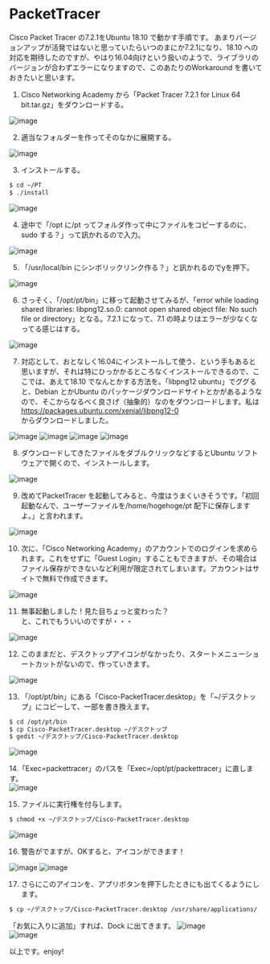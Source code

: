 # PacketTracer
Cisco Packet Tracer の7.2.1をUbuntu 18.10 で動かす手順です。
あまりバージョンアップが活発ではないと思っていたらいつのまにか7.2.1になり、18.10 への対応を期待したのですが、やはり16.04向けという扱いのようで、ライブラリのバージョンが合わずエラーになりますので、このあたりのWorkaround を書いておきたいと思います。  
  
1. Cisco Networking Academy から「Packet Tracer 7.2.1 for Linux 64 bit.tar.gz」をダウンロードする。  
<img src="images/01.png" alt="image">  
  
2. 適当なフォルダーを作ってそのなかに展開する。  
<img src="images/02.png" alt="image">  
  
3. インストールする。  
```sh
$ cd ~/PT  
$ ./install  
```  
<img src="images/03.png" alt="image">  
  
4. 途中で「/opt に/pt ってフォルダ作って中にファイルをコピーするのに、sudo する？」って訊かれるので入力。  
<img src="images/04.png" alt="image">  
  
5. 「/usr/local/bin にシンボリックリンク作る？」と訊かれるのでyを押下。
<img src="images/05.png" alt="image">  
  
6. さっそく、「/opt/pt/bin」に移って起動させてみるが、「error while loading shared libraries: libpng12.so.0: cannot open shared object file: No such file or directory」となる。7.2.1 になって、7.1 の時よりはエラーが少なくなってる感じはする。
<img src="images/06.png" alt="image">  
  
7. 対応として、おとなしく16.04にインストールして使う、という手もあると思いますが、それは特にひっかかるところなくインストールできるので、ここでは、あえて18.10 でなんとかする方法を。「libpng12 ubuntu」でググると、Debian とかUbuntu のパッケージダウンロードサイトとかがあるようなので、そこからなるべく良さげ（抽象的）なのをダウンロードします。私は  
https://packages.ubuntu.com/xenial/libpng12-0  
  からダウンロードしました。
<img src="images/07.png" alt="image">  
<img src="images/08.png" alt="image">  
<img src="images/09.png" alt="image">  
<img src="images/10.png" alt="image">  
  
8. ダウンロードしてきたファイルをダブルクリックなどするとUbuntu ソフトウェアで開くので、インストールします。
<img src="images/11.png" alt="image">  
  
9. 改めてPacketTracer を起動してみると、今度はうまくいきそうです。「初回起動なんで、ユーザーファイルを/home/hogehoge/pt 配下に保存しますよ。」と言われます。
<img src="images/12.png" alt="image">  
  
10. 次に、「Cisco Networking Academy」のアカウントでのログインを求められます。これをせずに「Guest Login」することもできますが、その場合はファイル保存ができないなど利用が限定されてしまいます。アカウントはサイトで無料で作成できます。
<img src="images/13.png" alt="image">  
  
11. 無事起動しました！見た目ちょっと変わった？  
と、これでもういいのですが・・・
<img src="images/14.png" alt="image">  
  
12. このままだと、デスクトップアイコンがなかったり、スタートメニューショートカットがないので、作っていきます。  
<img src="images/15.png" alt="image">  
  
13. 「/opt/pt/bin」にある「Cisco-PacketTracer.desktop」を「~/デスクトップ」にコピーして、一部を書き換えます。
```sh
$ cd /opt/pt/bin
$ cp Cisco-PacketTracer.desktop ~/デスクトップ
$ gedit ~/デスクトップ/Cisco-PacketTracer.desktop
```  
<img src="images/16.png" alt="image">  
  
14.「Exec=packettracer」のパスを「Exec=/opt/pt/packettracer」に直します。  
<img src="images/17.png" alt="image">  
  
15. ファイルに実行権を付与します。  
```sh
$ chmod +x ~/デスクトップ/Cisco-PacketTracer.desktop
```  
<img src="images/18.png" alt="image">  

16. 警告がでますが、OKすると、アイコンができます！  
<img src="images/19.png" alt="image">  
<img src="images/20.png" alt="image">  
  
17. さらにこのアイコンを、アプリボタンを押下したときにも出てくるようにします。  
```sh
$ cp ~/デスクトップ/Cisco-PacketTracer.desktop /usr/share/applications/
```  
「お気に入りに追加」すれば、Dock に出てきます。
<img src="images/21.png" alt="image">  
<img src="images/22.png" alt="image">  
  
以上です。enjoy!
